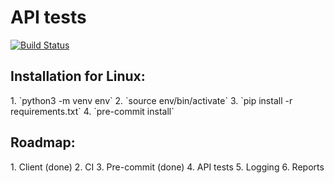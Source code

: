 <h1>API tests</h1>

[![Build Status](https://travis-ci.org/v-lubomski/inno_API.svg?branch=master)](https://travis-ci.org/github/v-lubomski/inno_API)

<h2>Installation for Linux:</h2>
1. `python3 -m venv env`
2. `source env/bin/activate`
3. `pip install -r requirements.txt`
4. `pre-commit install`

<h2>Roadmap:</h2>
1. Client (done)
2. CI
3. Pre-commit (done)
4. API tests
5. Logging
6. Reports